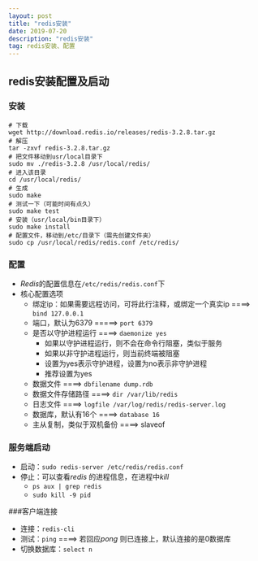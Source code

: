 ```yaml
---
layout: post
title: "redis安装"
date: 2019-07-20
description: "redis安装"
tag: redis安装、配置
---
```


## redis安装配置及启动

### 安装

```shell
# 下载
wget http://download.redis.io/releases/redis-3.2.8.tar.gz
# 解压
tar -zxvf redis-3.2.8.tar.gz
# 把文件移动到usr/local目录下
sudo mv ./redis-3.2.8 /usr/local/redis/
# 进入该目录
cd /usr/local/redis/
# 生成
sudo make
# 测试一下（可能时间有点久）
sudo make test
# 安装（usr/local/bin目录下）
sudo make install
# 配置文件，移动到/etc/目录下（需先创建文件夹）
sudo cp /usr/local/redis/redis.conf /etc/redis/
```

### 配置

* *Redis*的配置信息在`/etc/redis/redis.conf`下
* 核心配置选项
  * 绑定ip：如果需要远程访问，可将此⾏注释，或绑定⼀个真实ip  ====>  `bind 127.0.0.1`
  * 端⼝，默认为6379  =====>   `port 6379`
  * 是否以守护进程运⾏  ====>    `daemonize yes`
    - 如果以守护进程运⾏，则不会在命令⾏阻塞，类似于服务
    - 如果以⾮守护进程运⾏，则当前终端被阻塞
    - 设置为yes表示守护进程，设置为no表示⾮守护进程
    - 推荐设置为yes
  * 数据⽂件 ====>   `dbfilename dump.rdb`
  * 数据⽂件存储路径  ====>   `dir /var/lib/redis`
  * ⽇志⽂件 ====>  `logfile /var/log/redis/redis-server.log`
  * 数据库，默认有16个  ====>   `database 16`
  * 主从复制，类似于双机备份  ====>   slaveof

### 服务端启动

* 启动：`sudo redis-server /etc/redis/redis.conf`
* 停止：可以查看*redis* 的进程信息，在进程中*kill*
  * `ps aux | grep redis`
  * `sudo kill -9 pid`

###客户端连接

* 连接：`redis-cli`
* 测试：`ping` ====>  若回应*pong* 则已连接上，默认连接的是0数据库
* 切换数据库：`select n`

